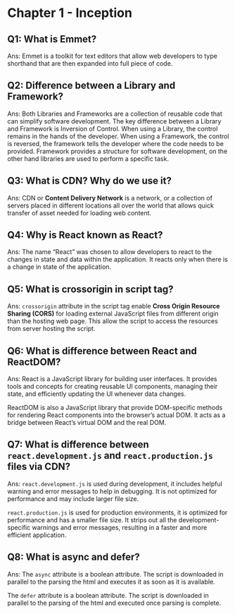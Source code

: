 # Chapter 1 - Inception
## Q1: What is Emmet?
Ans: Emmet is a toolkit for text editors that allow web developers to type shorthand that are then expanded into full piece of code.

## Q2: Difference between a Library and Framework?
Ans: Both Libraries and Frameworks are a collection of reusable code that can simplify software development. The key difference between a Library and Framework is Inversion of Control. When using a Library, the control remains in the hands of the developer. When using a Framework, the control is reversed, the framework tells the developer where the code needs to be provided. Framework provides a structure for software development, on the other hand libraries are used to perform a specific task.

## Q3: What is CDN? Why do we use it?
Ans: CDN or **Content Delivery Network** is a network, or a collection of servers placed in different locations all over the world that allows quick transfer of asset needed for loading web content.

## Q4: Why is React known as React?
Ans: The name “React” was chosen to allow developers to react to the changes in state and data within the application. It reacts only when there is a change in state of the application.

## Q5: What is crossorigin in script tag?
Ans: `crossorigin` attribute in the script tag enable **Cross Origin Resource Sharing (CORS)** for loading external JavaScript files from different origin than the hosting web page. This allow the script to access the resources from server hosting the script.

## Q6: What is difference between React and ReactDOM?
Ans: React is a JavaScript library for building user interfaces. It provides tools and concepts for creating reusable UI components, managing their state, and efficiently updating the UI whenever data changes.

ReactDOM is also a JavaScript library that provide DOM-specific methods for rendering React components into the browser’s actual DOM. It acts as a bridge between React’s virtual DOM and the real DOM.

## Q7: What is difference between `react.development.js` and `react.production.js` files via CDN?
Ans: `react.development.js` is used during development, it includes helpful warning and error messages to help in debugging. It is not optimized for performance and may include larger file size.

`react.production.js` is used for production environments, it is optimized for performance and has a smaller file size. It strips out all the development-specific warnings and error messages, resulting in a faster and more efficient application.

## Q8: What is async and defer?
Ans: The `async` attribute is a boolean attribute. The script is downloaded in parallel to the parsing the html and executes it as soon as it is available.

The `defer` attribute is a boolean attribute. The script is downloaded in parallel to the parsing of the html and executed once parsing is complete.